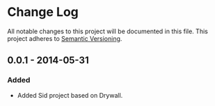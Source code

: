# Change Log
All notable changes to this project will be documented in this file.
This project adheres to [Semantic Versioning](http://semver.org/).

## 0.0.1 - 2014-05-31
### Added
- Added Sid project based on Drywall.

[unreleased]: https://github.com/olivierlacan/keep-a-changelog/compare/v0.0.6...HEAD
[0.0.6]: https://github.com/olivierlacan/keep-a-changelog/compare/v0.0.5...v0.0.6
[0.0.5]: https://github.com/olivierlacan/keep-a-changelog/compare/v0.0.4...v0.0.5
[0.0.4]: https://github.com/olivierlacan/keep-a-changelog/compare/v0.0.3...v0.0.4
[0.0.3]: https://github.com/olivierlacan/keep-a-changelog/compare/v0.0.2...v0.0.3
[0.0.2]: https://github.com/olivierlacan/keep-a-changelog/compare/v0.0.1...v0.0.2